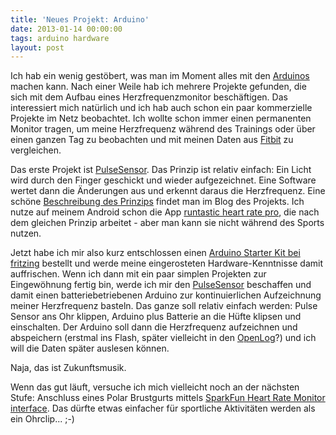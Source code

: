```yaml
---
title: 'Neues Projekt: Arduino'
date: 2013-01-14 00:00:00 
tags: arduino hardware
layout: post
---
```

Ich hab ein wenig gestöbert, was man im Moment alles mit den
[Arduinos][0] machen kann. Nach einer Weile hab ich mehrere Projekte
gefunden, die sich mit dem Aufbau eines Herzfrequenzmonitor
beschäftigen. Das interessiert mich natürlich und ich hab auch schon ein
paar kommerzielle Projekte im Netz beobachtet. Ich wollte schon immer
einen permanenten Monitor tragen, um meine Herzfrequenz während des
Trainings oder über einen ganzen Tag zu beobachten und mit meinen Daten
aus [Fitbit][1] zu vergleichen.

Das erste Projekt ist [PulseSensor][2]. Das Prinzip ist relativ einfach:
Ein Licht wird durch den Finger geschickt und wieder aufgezeichnet. Eine
Software wertet dann die Änderungen aus und erkennt daraus die
Herzfrequenz. Eine schöne [Beschreibung des Prinzips][4] findet man im
Blog des Projekts. Ich nutze auf meinem Android schon die App [runtastic 
heart rate pro][3], die nach dem gleichen Prinzip arbeitet - aber man
kann sie nicht während des Sports nutzen.

Jetzt habe ich mir also kurz entschlossen einen [Arduino Starter Kit bei
fritzing][5] bestellt und werde meine eingerosteten Hardware-Kenntnisse
damit auffrischen. Wenn ich dann mit ein paar simplen Projekten zur
Eingewöhnung fertig bin, werde ich mir den [PulseSensor][2] beschaffen
und damit einen batteriebetriebenen Arduino zur kontinuierlichen
Aufzeichnung meiner Herzfrequenz basteln. Das ganze soll relativ einfach
werden: Pulse Sensor ans Ohr klippen, Arduino plus Batterie an die Hüfte
klipsen und einschalten. Der Arduino soll dann die Herzfrequenz
aufzeichnen und abspeichern (erstmal ins Flash, später vielleicht in den
[OpenLog][6]?) und ich will die Daten später auslesen können.

Naja, das ist Zukunftsmusik.

Wenn das gut läuft, versuche ich mich vielleicht noch an der nächsten
Stufe: Anschluss eines Polar Brustgurts mittels [SparkFun Heart Rate
Monitor interface][7]. Das dürfte etwas einfacher für sportliche
Aktivitäten werden als ein Ohrclip... ;-)

[0]: http://arduino.cc/
[1]: http://www.fitbit.com/
[2]: http://pulsesensor.myshopify.com/
[3]: https://play.google.com/store/apps/details?id=com.runtastic.android.heartrate.pro
[4]: http://pulsesensor.myshopify.com/blogs/news/6326816-anatomy-of-the-diy-heart-rate-monitor
[5]: http://shop.fritzing.org/products/fritzing-starter-kit-with-arduino-uno
[6]: https://www.sparkfun.com/products/9530
[7]: https://www.sparkfun.com/products/8661
